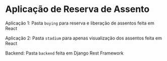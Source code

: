 # Aplicação de Reserva de Assento

Aplicação 1: Pasta `buying` para reserva e liberação de assentos feita em React

Aplicação 2: Pasta `stadium` para apenas visualização dos assentos feita em React

Backend: Pasta `backend` feita em Django Rest Framework
